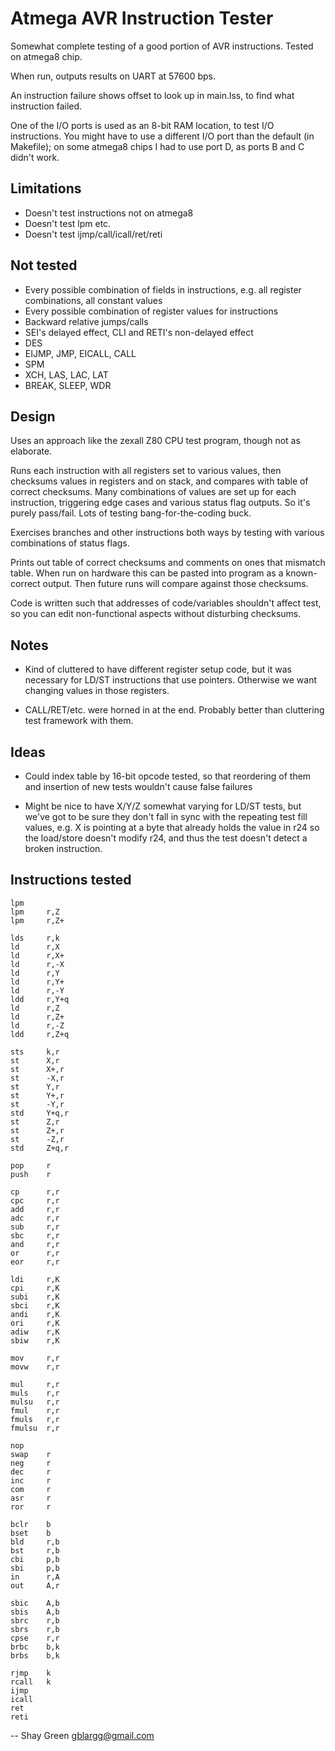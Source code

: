 Atmega AVR Instruction Tester
=============================
Somewhat complete testing of a good portion of AVR instructions. Tested on atmega8 chip.

When run, outputs results on UART at 57600 bps.

An instruction failure shows offset to look up in main.lss, to find what instruction failed.

One of the I/O ports is used as an 8-bit RAM location, to test I/O instructions. You might have to use a different I/O port than the default (in Makefile); on some atmega8 chips I had to use port D, as ports B and C didn't work.


Limitations
-----------
* Doesn't test instructions not on atmega8
* Doesn't test lpm etc.
* Doesn't test ijmp/call/icall/ret/reti


Not tested
----------
* Every possible combination of fields in instructions, e.g. all register combinations, all constant values
* Every possible combination of register values for instructions
* Backward relative jumps/calls
* SEI's delayed effect, CLI and RETI's non-delayed effect
* DES
* EIJMP, JMP, EICALL, CALL
* SPM
* XCH, LAS, LAC, LAT
* BREAK, SLEEP, WDR


Design
------
Uses an approach like the zexall Z80 CPU test program, though not as elaborate.

Runs each instruction with all registers set to various values, then checksums values in registers and on stack, and compares with table of correct checksums. Many combinations of values are set up for each instruction, triggering edge cases and various status flag outputs. So it's purely pass/fail. Lots of testing bang-for-the-coding buck.

Exercises branches and other instructions both ways by testing with various combinations of status flags.

Prints out table of correct checksums and comments on ones that mismatch table. When run on hardware this can be pasted into program as a known-correct output. Then future runs will compare against those checksums.

Code is written such that addresses of code/variables shouldn't affect test, so you can edit non-functional aspects without disturbing checksums.


Notes
-----
* Kind of cluttered to have different register setup code, but it was necessary for LD/ST instructions that use pointers. Otherwise we want changing values in those registers.

* CALL/RET/etc. were horned in at the end. Probably better than cluttering test framework with them.


Ideas
-----
* Could index table by 16-bit opcode tested, so that reordering of them and insertion of new tests wouldn't cause false failures

* Might be nice to have X/Y/Z somewhat varying for LD/ST tests, but we've got to be sure they don't fall in sync with the repeating test fill values, e.g. X is pointing at a byte that already holds the value in r24 so the load/store doesn't modify r24, and thus the test doesn't detect a broken instruction.


Instructions tested
-------------------
	lpm
	lpm     r,Z
	lpm     r,Z+

	lds     r,k
	ld      r,X
	ld      r,X+
	ld      r,-X
	ld      r,Y
	ld      r,Y+
	ld      r,-Y
	ldd     r,Y+q
	ld      r,Z
	ld      r,Z+
	ld      r,-Z
	ldd     r,Z+q

	sts     k,r
	st      X,r
	st      X+,r
	st      -X,r
	st      Y,r
	st      Y+,r
	st      -Y,r
	std     Y+q,r
	st      Z,r
	st      Z+,r
	st      -Z,r
	std     Z+q,r

	pop     r
	push    r

	cp      r,r
	cpc     r,r
	add     r,r
	adc     r,r
	sub     r,r
	sbc     r,r
	and     r,r
	or      r,r
	eor     r,r

	ldi     r,K
	cpi     r,K
	subi    r,K
	sbci    r,K
	andi    r,K
	ori     r,K
	adiw    r,K
	sbiw    r,K

	mov     r,r
	movw    r,r

	mul     r,r
	muls    r,r
	mulsu   r,r
	fmul    r,r
	fmuls   r,r
	fmulsu  r,r

	nop
	swap    r
	neg     r
	dec     r
	inc     r
	com     r
	asr     r
	ror     r

	bclr    b
	bset    b
	bld     r,b
	bst     r,b
	cbi     p,b
	sbi     p,b
	in      r,A
	out     A,r

	sbic    A,b
	sbis    A,b
	sbrc    r,b
	sbrs    r,b
	cpse    r,r
	brbc    b,k
	brbs    b,k

	rjmp    k
	rcall   k
	ijmp
	icall
	ret
	reti

-- 
Shay Green <gblargg@gmail.com>
